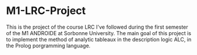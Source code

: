 # M1-LRC-Project

This is the project of the course LRC I've followed during the first semester of the M1 ANDROIDE at Sorbonne University.
The main goal of this project is to implement the method of analytic tableaux in the description logic ALC, in the Prolog porgramming language.
